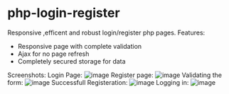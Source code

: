 # php-login-register
Responsive ,efficent and robust  login/register php pages.
Features:
- Responsive page with complete validation
- Ajax for no page refresh
- Completely secured storage for data

Screenshots:
Login Page:
![image](https://cloud.githubusercontent.com/assets/20264110/16687154/6b4e21d2-4534-11e6-83ef-abdacae9fcdf.png)
Register page:
![image](https://cloud.githubusercontent.com/assets/20264110/16687139/58901956-4534-11e6-8c7c-2f4cc9d73b5d.png)
Validating the form:
![image](https://cloud.githubusercontent.com/assets/20264110/16687178/9676209e-4534-11e6-9c7a-8f689de69fcb.png)
Successfull Registeration:
![image](https://cloud.githubusercontent.com/assets/20264110/16687202/b94ace08-4534-11e6-9ad9-fa9a19db3c83.png)
Logging in:
![image](https://cloud.githubusercontent.com/assets/20264110/16687584/23d44f72-4537-11e6-963a-b02b240c2e21.png)


